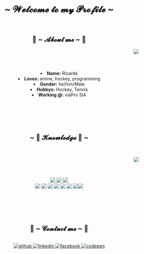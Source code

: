 <body>
  <center>
<h1 align="center">~ 𝓦𝓮𝓵𝓬𝓸𝓶𝓮 𝓽𝓸 𝓶𝔂 𝓟𝓻𝓸𝓯𝓲𝓵𝓮 ~</h1>
<br>
<h2 align="center"> 🦊 ~ 𝓐𝓫𝓸𝓾𝓽 𝓶𝓮 ~ 🦊 </h2>
  <div align="center">
<img src="https://media4.giphy.com/media/v1.Y2lkPTc5MGI3NjExMDNjcndwaG5oMTdtaTh1Y2dpMzBrZHdqemNucTVrOHozanA1bjVkdCZlcD12MV9pbnRlcm5hbF9naWZfYnlfaWQmY3Q9Zw/sq5aOnj3hRMA7Rhbuo/giphy.gif" align="right">
  </div>
  <br/>
  <br/>
  <br/>
  <br/>
<li>
 <b>Name:</b> Ricards
</li>
<li>
<b>Loves:</b> anime, hockey, programming
</li>
<li>
<b>Gender:</b> he/him/Male 
</li>
<li>
<b>Hobbys:</b> Hockey, Tennis
</li>
<li>
<b>Working @:</b> viaPro SIA 
</li>
<br><br><br>
</div>
<div>
<br>
<br>
<h2 align="center">            ~ 📇 𝓚𝓷𝓸𝔀𝓵𝓮𝓭𝓰𝓮 📇 ~</h2>
 <br>
 
<p>
  <div align="center">
<img src="https://media3.giphy.com/media/v1.Y2lkPTc5MGI3NjExOGFodm94ejRzejJkNzQxYnY0OTVscm85OW9oeWlxZXNyN3A5d3p6bCZlcD12MV9pbnRlcm5hbF9naWZfYnlfaWQmY3Q9Zw/ChX3hzy5CkXsI/giphy.gif" align="right">
  </div>
  <br/>
  <br/>
</div>
<div>
  <br>
<p align="center"><img src="https://img.shields.io/badge/HTML5-E34F26?style=for-the-badge&logo=html5&logoColor=white"/> <img src="https://img.shields.io/badge/CSS3-1572B6?style=for-the-badge&logo=css3&logoColor=white"/> <img src="https://img.shields.io/badge/JavaScript-F7DF1E?style=for-the-badge&logo=javascript&logoColor=black"/><br>
 <img src="https://img.shields.io/badge/Node.js-43853D?style=for-the-badge&logo=node.js&logoColor=white"/> <img src="https://img.shields.io/badge/TypeScript-007ACC?style=for-the-badge&logo=typescript&logoColor=white"/> <img src="https://img.shields.io/badge/git%20-%23F05033.svg?&style=for-the-badge&logo=git&logoColor=white"/> <img src="https://img.shields.io/badge/Express.js-404D59?style=for-the-badge"/> <img src="https://img.shields.io/badge/React-20232A?style=for-the-badge&logo=react&logoColor=61DAFB"/> <img src="https://img.shields.io/badge/Bootstrap-563D7C?style=for-the-badge&logo=bootstrap&logoColor=white"/> <img src="https://img.shields.io/badge/Material--UI-0081CB?style=for-the-badge&logo=material-ui&logoColor=white"/><img src="https://img.shields.io/badge/MongoDB-4EA94B?style=for-the-badge&logo=mongodb&logoColor=white"/><br><br>
</p>
<br>
<br>
<br>
<h2 align="center">           📝 ~ 𝓒𝓸𝓷𝓽𝓪𝓬𝓽 𝓶𝓮 ~ 📝</h2>
<br>
<div align="center">
<a href="https://github.com/Rickzzyy" target="_blank">
<img src=https://img.shields.io/badge/github-%2324292e.svg?&style=for-the-badge&logo=github&logoColor=white alt=github style="margin-bottom: 5px;" />
</a>
<a href="https://linkedin.com/in/ricards-taukuls-592176259/" target="_blank">
<img src=https://img.shields.io/badge/linkedin-%231E77B5.svg?&style=for-the-badge&logo=linkedin&logoColor=white alt=linkedin style="margin-bottom: 5px;" />
</a>
<a href="https://www.facebook.com/rickzzyy" target="_blank">
<img src=https://img.shields.io/badge/facebook-%232E87FB.svg?&style=for-the-badge&logo=facebook&logoColor=white alt=facebook style="margin-bottom: 5px;" />
</a>
<a href="https://codepen.com/Rickzzyy" target="_blank">
<img src=https://img.shields.io/badge/codepen-%23131417.svg?&style=for-the-badge&logo=codepen&logoColor=white alt=codepen style="margin-bottom: 5px;" />
</a>  
</div>  
</div>
<br>
</div>
    </center>
</body>


